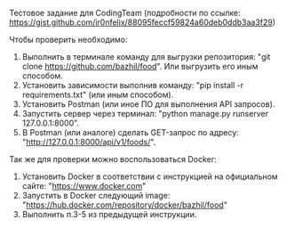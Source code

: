 Тестовое задание для CodingTeam (подробности по ссылке: https://gist.github.com/ir0nfelix/88095feccf59824a60deb0ddb3aa3f29)

Чтобы проверить необходимо:
1) Выполнить в терминале команду для выгрузки репозитория: "git clone https://github.com/bazhil/food". Или выгрузить его иным способом. 
2) Установить зависимости выполнив команду: "pip install -r requirements.txt" (или иным способом).
3) Установить Postman (или иное ПО для выполнения API запросов).
4) Запустить сервер через терминал: "python manage.py runserver 127.0.0.1:8000".
5) В Postman (или аналоге) сделать GET-запрос по адресу: "http://127.0.0.1:8000/api/v1/foods/".

Так же для проверки можно воспользоваться Docker:
1) Установить Docker в соответствии с инструкцией на официальном сайте: "https://www.docker.com"
2) Запустить в Docker следующий image: "https://hub.docker.com/repository/docker/bazhil/food"
3) Выполнить п.3-5 из предыдущей инструкции.